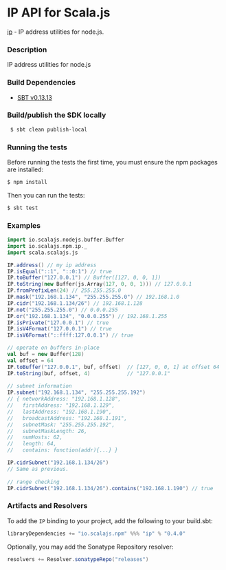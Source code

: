 IP API for Scala.js
================================
[ip](https://www.npmjs.com/package/ip) - IP address utilities for node.js.

### Description

IP address utilities for node.js

### Build Dependencies

* [SBT v0.13.13](http://www.scala-sbt.org/download.html)

### Build/publish the SDK locally

```bash
 $ sbt clean publish-local
```

### Running the tests

Before running the tests the first time, you must ensure the npm packages are installed:

```bash
$ npm install
```

Then you can run the tests:

```bash
$ sbt test
```

### Examples

```scala
import io.scalajs.nodejs.buffer.Buffer
import io.scalajs.npm.ip._
import scala.scalajs.js

IP.address() // my ip address
IP.isEqual("::1", "::0:1") // true
IP.toBuffer("127.0.0.1") // Buffer([127, 0, 0, 1])
IP.toString(new Buffer(js.Array(127, 0, 0, 1))) // 127.0.0.1
IP.fromPrefixLen(24) // 255.255.255.0
IP.mask("192.168.1.134", "255.255.255.0") // 192.168.1.0
IP.cidr("192.168.1.134/26") // 192.168.1.128
IP.not("255.255.255.0") // 0.0.0.255
IP.or("192.168.1.134", "0.0.0.255") // 192.168.1.255
IP.isPrivate("127.0.0.1") // true
IP.isV4Format("127.0.0.1") // true
IP.isV6Format("::ffff:127.0.0.1") // true

// operate on buffers in-place 
val buf = new Buffer(128)
val offset = 64
IP.toBuffer("127.0.0.1", buf, offset)  // [127, 0, 0, 1] at offset 64
IP.toString(buf, offset, 4)            // "127.0.0.1"
 
// subnet information 
IP.subnet("192.168.1.134", "255.255.255.192")
// { networkAddress: "192.168.1.128", 
//   firstAddress: "192.168.1.129", 
//   lastAddress: "192.168.1.190", 
//   broadcastAddress: "192.168.1.191", 
//   subnetMask: "255.255.255.192", 
//   subnetMaskLength: 26, 
//   numHosts: 62, 
//   length: 64, 
//   contains: function(addr){...} } 

IP.cidrSubnet("192.168.1.134/26")
// Same as previous. 
 
// range checking 
IP.cidrSubnet("192.168.1.134/26").contains("192.168.1.190") // true 
```

### Artifacts and Resolvers

To add the `IP` binding to your project, add the following to your build.sbt:  

```sbt
libraryDependencies += "io.scalajs.npm" %%% "ip" % "0.4.0"
```

Optionally, you may add the Sonatype Repository resolver:

```sbt   
resolvers += Resolver.sonatypeRepo("releases") 
```